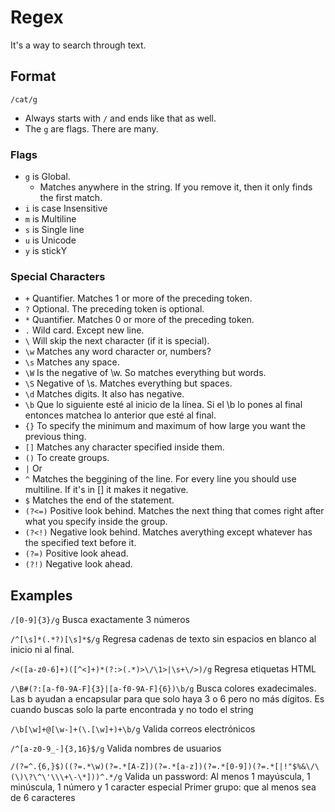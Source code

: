 # Regex

It's a way to search through text.

## Format
`/cat/g`

- Always starts with `/` and ends like that as well.
- The `g` are flags. There are many.


### Flags

- `g` is Global. 
  - Matches anywhere in the string. If you remove it, then it only finds the first match.
- `i` is case Insensitive
- `m` is Multiline
- `s` is Single line
- `u` is Unicode
- `y` is stickY

### Special Characters


- `+` Quantifier. Matches 1 or more of the preceding token.
- `?` Optional. The preceding token is optional.
- `*` Quantifier. Matches 0 or more of the preceding token.
- `.` Wild card. Except new line.
- `\` Will skip the next character (if it is special).
- `\w` Matches any word character or, numbers?
- `\s` Matches any space.
- `\W` Is the negative of \w. So matches everything but words.
- `\S` Negative of \s. Matches everything but spaces.
- `\d` Matches digits. It also has negative.
- `\b` Que lo siguiente esté al inicio de la línea. Si el \b lo pones al final entonces matchea lo anterior que esté al final.
- `{}` To specify the minimum and maximum of how large you want the previous thing.
- `[]` Matches any character specified inside them.
- `()` To create groups.
- `|` Or 
- `^` Matches the beggining of the line. For every line you should use multiline. If it's in [] it makes it negative.
- `$` Matches the end of the statement.
- `(?<=)` Positive look behind. Matches the next thing that comes right after what you specify inside the group.
- `(?<!)` Negative look behind. Matches averything except whatever has the specified text before it.
- `(?=)` Positive look ahead.
- `(?!)` Negative look ahead.

## Examples

`/[0-9]{3}/g`
Busca exactamente 3 números

`/^[\s]*(.*?)[\s]*$/g`
Regresa cadenas de texto sin espacios en blanco al inicio ni al final.

`/<([a-z0-6]+)([^<]+)*(?:>(.*)>\/\1>|\s+\/>)/g`
Regresa etiquetas HTML

`/\B#(?:[a-f0-9A-F]{3}|[a-f0-9A-F]{6})\b/g`
Busca colores exadecimales. Las b ayudan a encapsular para que solo haya 3 o 6 pero no más dígitos. Es cuando buscas solo la parte encontrada y no todo el string

`/\b[\w]+@[\w-]+(\.[\w]+)+\b/g`
Valida correos electrónicos

`/^[a-z0-9_-]{3,16}$/g`
Valida nombres de usuarios

`/(?=^.{6,}$)((?=.*\w)(?=.*[A-Z])(?=.*[a-z])(?=.*[0-9])(?=.*[|!"$%&\/\(\)\?\^\'\\\+\-\*]))^.*/g`
Valida un password: Al menos 1 mayúscula, 1 minúscula, 1 número y 1 caracter especial
Primer grupo: que al menos sea de 6 caracteres





